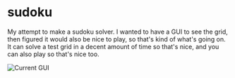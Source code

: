 # sudoku
My attempt to make a sudoku solver. I wanted to have a GUI to see the grid, then figured it would also be nice to play, so that's kind of what's going on. It can solve a test grid in a decent amount of time so that's nice, and you can also play so that's nice too.


![Current GUI](https://user-images.githubusercontent.com/35434658/156907534-5b926b83-d14d-4cbe-82a4-fbb99aa3f467.png)
